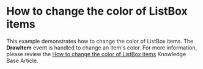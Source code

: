 # How to change the color of ListBox items


<p>This example demonstrates how to change the color of ListBox items. The <strong>DrawItem</strong> event is handled to change an item's color. For more information, please review the <a href="https://www.devexpress.com/Support/Center/p/A1485">How to change the color of ListBox items</a> Knowledge Base Article.</p>

<br/>


